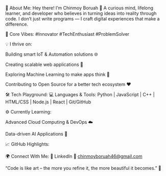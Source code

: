 💫 About Me:
Hey there! I’m Chinmoy Boruah 🚀
A curious mind, lifelong learner, and developer who believes in turning ideas into reality through code.
I don’t just write programs — I craft digital experiences that make a difference.

🌟 Core Vibes:
#Innovator #TechEnthusiast #ProblemSolver

💡 I thrive on:

Building smart IoT & Automation solutions 🌐

Creating scalable web applications 📡

Exploring Machine Learning to make apps think 🤖

Contributing to Open Source for a better tech ecosystem ❤️

🛠 Tech Playground:
💻 Languages & Tools:
Python | JavaScript | C++ | HTML/CSS | Node.js | React | Git/GitHub

⚙ Currently Learning:

Advanced Cloud Computing & DevOps ☁️

Data-driven AI Applications 🧠

📈 GitHub Highlights:


🌍 Connect With Me:
🔗 LinkedIn
📧 chinmoyboruah46@gmail.com

“Code is like art – the more you refine it, the more beautiful it becomes.” 🎨
